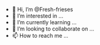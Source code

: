 - 👋 Hi, I’m @Fresh-frieses
- 👀 I’m interested in ...
- 🌱 I’m currently learning ...
- 💞️ I’m looking to collaborate on ...
- 📫 How to reach me ...

<!---
Fresh-frieses/Fresh-frieses is a ✨ special ✨ repository because its `README.md` (this file) appears on your GitHub profile.
You can click the Preview link to take a look at your changes.
--->
